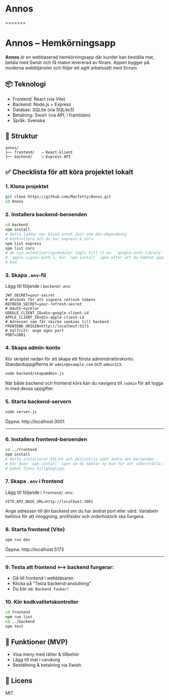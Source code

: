 # Annos
=======

# Annos – Hemkörningsapp

**Annos** är en webbaserad hemkörningsapp där kunder kan beställa mat, betala med Swish och få maten levererad av förare. Appen bygger på moderna webbtjänster och följer ett agilt arbetssätt med Scrum.

## 📦 Teknologi

- Frontend: React (via Vite)
- Backend: Node.js + Express
- Databas: SQLite (via SQLite3)
- Betalning: Swish (via API, i framtiden)
- Språk: Svenska

## 🧱 Struktur

```
annos/
├── frontend/   → React-klient
├── backend/    → Express API
```

## ✅ Checklista för att köra projektet lokalt

### 1. Klona projektet
```bash
git clone https://github.com/Macfatty/Annos.git
cd Annos
```

### 2. Installera backend-beroenden
```bash
cd backend
npm install
# Detta laddar ner bland annat Jest som dev-dependency
# Kontrollera att du har express & cors
npm list express
npm list cors
# Om nya autentiseringsmoduler lagts till (t.ex. `google-auth-library` och
# `apple-signin-auth`), kör `npm install` igen efter att du hämtat uppdaterad
# kod.
```

### 3. Skapa `.env`-fil
Lägg till följande i `backend/.env`:
```
JWT_SECRET=your-secret
# Används för att signera refresh tokens
REFRESH_SECRET=your-refresh-secret
# OAuth-nycklar
GOOGLE_CLIENT_ID=din-google-client-id
APPLE_CLIENT_ID=din-apple-client-id
# Adressen som får skicka cookies till backend
FRONTEND_ORIGIN=http://localhost:5173
# Valfritt: ange egen port
PORT=3001
```

### 4. Skapa admin-konto
Kör skriptet nedan för att skapa ett första administratörskonto. Standarduppgifterna är `admin@example.com` och `admin123`.
```bash
node backend/skapaAdmin.js
```
När både backend och frontend körs kan du navigera till `/admin` för att logga in med dessa uppgifter.

### 5. Starta backend-servern
```bash
node server.js
```
Öppna: http://localhost:3001

---

### 6. Installera frontend-beroenden
```bash
cd ../frontend
npm install
# Detta installerar ESLint och @eslint/js samt andra dev-beroenden
# Kör även `npm install` igen om du hämtar ny kod för att säkerställa att alla
# paket finns tillgängliga.
```

### 7. Skapa `.env` i frontend
Lägg till följande i `frontend/.env`:
```
VITE_API_BASE_URL=http://localhost:3001
```
Ange adressen till din backend om du har ändrat port eller värd. Variabeln behövs
för att inloggning, profilsidor och orderhistorik ska fungera.
### 8. Starta frontend (Vite)
```bash
npm run dev
```
Öppna: http://localhost:5173

---

### 9. Testa att frontend <--> backend fungerar:
- Gå till frontend i webbläsaren
- Klicka på "Testa backend-anslutning"
- Du bör se: `Backend funkar!`
### 10. Kör kodkvalitetskontroller
```bash
cd frontend
npm run lint
cd ../backend
npm test
```

## 📌 Funktioner (MVP)

- Visa meny med rätter & tillbehör
- Lägg till mat i varukorg
- Beställning & betalning via Swish

## 📃 Licens

MIT
